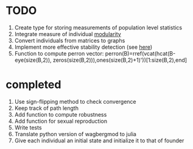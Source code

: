 # TODO
1. Create type for storing measurements of population level statistics
1. Integrate measure of individual [modularity][1]
1. Convert individuals from matrices to graphs
1. Implement more effective stability detection (see [here](http://dx.plos.org/10.1371/journal.pone.0034285))
1. Function to compute perron vector: perron(B)=rref(vcat(hcat(B-eye(size(B,2)), zeros(size(B,2))),ones(size(B,2)+1)'))[1:size(B,2),end]

# completed
1. Use sign-flipping method to check convergence
1. Keep track of path length
1. Add function to compute robustness
1. Add function for sexual reproduction
1. Write tests
1. Translate python version of wagbergmod to julia
1. Give each individual an initial state and initialize it to that of founder


[1]: http://igraph.sourceforge.net/doc/python/igraph.GraphBase-class.html#modularity
